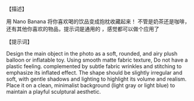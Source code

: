 【描述】

用 Nano Banana 将你喜欢喝的饮品变成抱枕收藏起来！ 不管是奶茶还是咖啡，还有其他你喜欢的物品，提示词是通用的 ，感觉都可以做个应用了

【提示词】

Design the main object in the photo as a soft, rounded, and airy plush balloon or inflatable toy.  Using smooth matte fabric texture, Do not have a plastic feeling. complemented by subtle fabric wrinkles and stitching to emphasize its inflated effect. The shape should be slightly irregular and soft, with gentle shadows and lighting to highlight its volume and realism. Place it on a clean, minimalist background (light gray or light blue) to maintain a playful sculptural aesthetic.
